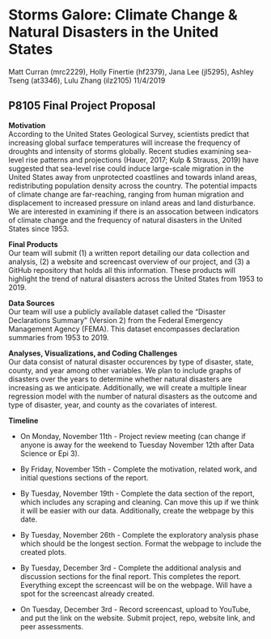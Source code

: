 Storms Galore: Climate Change & Natural Disasters in the United States
================
Matt Curran (mrc2229), Holly Finertie (hf2379), Jana Lee (jl5295),
Ashley Tseng (at3346), Lulu Zhang (ilz2105)
11/4/2019

## P8105 Final Project Proposal

**Motivation**  
According to the United States Geological Survey, scientists predict
that increasing global surface temperatures will increase the frequency
of droughts and intensity of storms globally. Recent studies examining
sea-level rise patterns and projections (Hauer, 2017; Kulp & Strauss,
2019) have suggested that sea-level rise could induce large-scale
migration in the United States away from unprotected coastlines and
towards inland areas, redistributing population density across the
country. The potential impacts of climate change are far-reaching,
ranging from human migration and displacement to increased pressure on
inland areas and land disturbance. We are interested in examining if
there is an assocation between indicators of climate change and the
frequency of natural disasters in the United States since 1953.

**Final Products**  
Our team will submit (1) a written report detailing our data collection
and analysis, (2) a website and screencast overview of our project, and
(3) a GitHub repository that holds all this information. These products
will highlight the trend of natural disasters across the United States
from 1953 to 2019.

**Data Sources**  
Our team will use a publicly available dataset called the “Disaster
Declarations Summary” (Version 2) from the Federal Emergency Management
Agency (FEMA). This dataset encompasses declaration summaries from 1953
to 2019.

**Analyses, Visualizations, and Coding Challenges**  
Our data consist of natural disaster occurences by type of disaster,
state, county, and year among other variables. We plan to include graphs
of disasters over the years to determine whether natural disasters are
increasing as we anticipate. Additionally, we will create a multiple
linear regression model with the number of natural disasters as the
outcome and type of disaster, year, and county as the covariates of
interest.

**Timeline**

  - On Monday, November 11th - Project review meeting (can change if
    anyone is away for the weekend to Tuesday November 12th after Data
    Science or Epi 3).

  - By Friday, November 15th - Complete the motivation, related work,
    and initial questions sections of the report.

  - By Tuesday, November 19th - Complete the data section of the report,
    which includes any scraping and cleaning. Can move this up if we
    think it will be easier with our data. Additionally, create the
    webpage by this date.

  - By Tuesday, November 26th - Complete the exploratory analysis phase
    which should be the longest section. Format the webpage to include
    the created plots.

  - By Tuesday, December 3rd - Complete the additional analysis and
    discussion sections for the final report. This completes the report.
    Everything except the screencast will be on the webpage. Will have a
    spot for the screencast already created.

  - On Tuesday, December 3rd - Record screencast, upload to YouTube, and
    put the link on the website. Submit project, repo, website link, and
    peer assessments.
